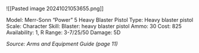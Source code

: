 ![[Pasted image 20241021053655.png]]

Model: Merr-Sonn “Power” 5 Heavy Blaster Pistol
Type: Heavy blaster pistol
Scale: Character
Skill: Blaster: heavy blaster pistol
Ammo: 30
Cost: 825
Availability: 1, R
Range: 3-7/25/50
Damage: 5D

*Source: Arms and Equipment Guide (page 11)*